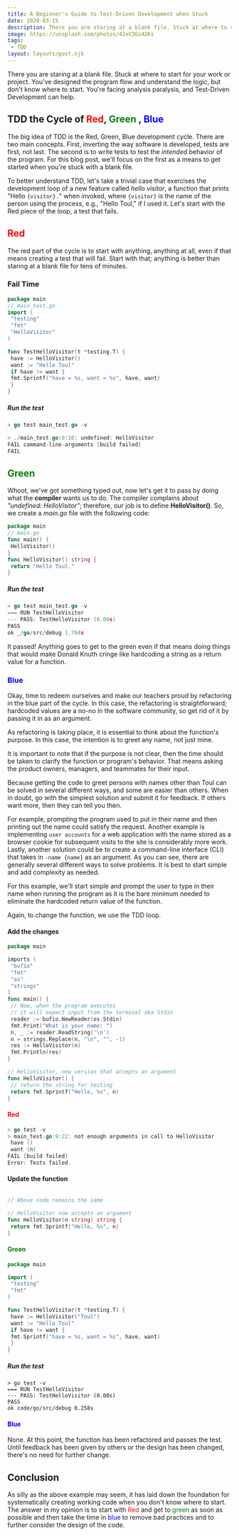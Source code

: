 ```yaml
---
title: A Beginner's Guide to Test-Driven Development when Stuck
date: 2020-03-15
description: There you are staring at a blank file. Stuck at where to start. Facing analysis paralysis. Test-Driven Development can help.
image: https://unsplash.com/photos/4JxV3Gs42Ks
tags:
 - TDD
layout: layouts/post.njk
---
```


<!-- Excerpt Start -->
There you are staring at a blank file. Stuck at where to start for your work or project. You've designed the program flow and understand the logic, but don't know where to start. You're facing analysis paralysis, and Test-Driven Development can help.
<!-- Excerpt End -->

## TDD the Cycle of <span style="color:red">Red</span>, <span style="color:green">Green </span>, <span style="color:blue">Blue</span> 

The big idea of TDD is the Red, Green, Blue development cycle. There are two main concepts. First, inverting the way software is developed, tests are first, not last. The second is to write tests to test the *intended* behavior of the program. For this blog post, we'll focus on the first as a means to get started when you're stuck with a blank file.

To better understand TDD, let's take a trivial case that exercises the development loop of a new feature called *hello visitor*, a function that prints "Hello `{visitor}.`" when invoked, where `{visitor}` is the name of the person using the process, e.g., "Hello Toul," if I used it. Let's start with the Red piece of the loop, a test that fails.


## <span style="color:red">Red</span>

The red part of the cycle is to start with anything, anything at all, even if that means creating a test that will fail. Start with that; anything is better than staring at a blank file for tens of minutes.

### Fail Time 

```go
package main
// main_test.go
import (
 "testing"
 "fmt"
 "HelloVisitor"
)

func TestHelloVisitor(t *testing.T) {
 have := HelloVisitor()
 want := "Hello Toul"
 if have != want {
 fmt.Sprintf("have = %s, want = %s", have, want)
 } 
}
```
##### Run the test

```go
> go test main_test.go -v 

> ./main_test.go:9:10: undefined: HelloVisitor
FAIL command-line-arguments [build failed]
FAIL
```
## <span style="color:green">Green </span>

Whoot, we've got something typed out, now let's get it to pass by doing what the **compiler** wants us to do. The compiler complains about *"undefined: HelloVisitor"*; therefore, our job is to define **HelloVisitor()**. So, we create a *main.go* file with the following code:

```go
package main 
// main.go
func main() {
 HelloVisitor()
}
func HelloVisitor() string {
 return "Hello Toul."
}
```

##### Run the test

```go
> go test main_test.go -v 
=== RUN TestHelloVisitor
--- PASS: TestHelloVisitor (0.00s)
PASS
ok _/go/src/debug 1.794s
```
It passed! Anything goes to get to the green even if that means doing things that would make Donald Knuth cringe like hardcoding a string as a return value for a function.

### <span style="color:blue">Blue</span>

Okay, time to redeem ourselves and make our teachers proud by refactoring in the blue part of the cycle. In this case, the refactoring is straightforward; hardcoded values are a no-no in the software community, so get rid of it by passing it in as an argument.

As refactoring is taking place, it is essential to think about the function's purpose. In this case, the intention is to greet any name, not just mine. 

It is important to note that if the purpose is not clear, then the time should be taken to clarify the function or program's behavior. That means asking the product owners, managers, and teammates for their input. 

Because getting the code to greet persons with names other than Toul can be solved in several different ways, and some are easier than others. When in doubt, go with the simplest solution and submit it for feedback. If others want more, then they can tell you then.

For example, prompting the program used to put in their name and then printing out the name could satisfy the request. Another example is implementing `user accounts` for a web application with the name stored as a browser cookie for subsequent visits to the site is considerably more work. Lastly, another solution could be to create a command-line interface (CLI) that takes in `-name {name}` as an argument. As you can see, there are generally several different ways to solve problems. It is best to start simple and add complexity as needed. 

For this example, we'll start simple and prompt the user to type in their name when running the program as it is the bare minimum needed to eliminate the hardcoded return value of the function.

Again, to change the function, we use the TDD loop.


#### Add the changes

```go
package main 

imports (
 "bufio"
 "fmt"
 "os"
 "strings"
)
func main() {
 // Now, when the program executes 
 // it will expect input from the terminal aka Stdin
 reader := bufio.NewReader(os.Stdin)
 fmt.Print("What is your name: ")
 n, _ := reader.ReadString('\n')
 n = strings.Replace(n, "\n", "", -1)
 res := HelloVisitor(n)
 fmt.Println(res)
}

// HelloVisitor, new version that accepts an argument
func HelloVisitor() {
 // return the string for testing
 return fmt.Sprintf("Hello, %s", n)
}
```

#### <span style="color:red">Red</span>

```go
> go test -v
> main_test.go:9:22: not enough arguments in call to HelloVisitor
 have ()
 want (n)
FAIL [build failed]
Error: Tests failed.
```

#### Update the function

```go 

// Above code remains the same

// HelloVisitor now accepts an argument
func HelloVisitor(n string) string {
 return fmt.Sprintf("Hello, %s", n)
}

```

#### <span style="color:green">Green </span>


```go
package main

import (
 "testing"
 "fmt"
)

func TestHelloVisitor(t *testing.T) {
 have := HelloVisitor("Toul")
 want := "Hello Toul"
 if have != want {
 fmt.Sprintf("have = %s, want = %s", have, want)
 }
}
```

##### Run the test

```
> go test -v 
=== RUN TestHelloVisitor
--- PASS: TestHelloVisitor (0.00s)
PASS
ok code/go/src/debug 0.258s
```

#### <span style="color:blue">Blue</span>

None. At this point, the function has been refactored and passes the test. Until feedback has been given by others or the design has been changed, there's no need for further change.

## Conclusion

As silly as the above example may seem, it has laid down the foundation for systematically creating working code when you don't know where to start. The answer in my opinion is to start with <span style="color:red">Red</span> and get to <span style="color:green">green</span> as soon as possible and then take the time in <span style="color:blue">blue</span> to remove bad practices and to further consider the design of the code.

